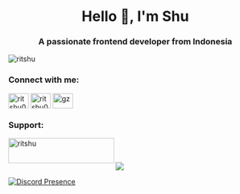 <h1 align="center">Hello 👋, I'm Shu</h1>
<h3 align="center">A passionate frontend developer from Indonesia</h3>

<p align="left"> <img src="https://komarev.com/ghpvc/?username=ritshu&label=Profile%20views&color=0e75b6&style=flat" alt="ritshu" /> </p>

<h3 align="left">Connect with me:</h3>
<p align="left">
<a href="https://fb.com/fdrhmn.sh" target="blank"><img align="center" src="https://raw.githubusercontent.com/rahuldkjain/github-profile-readme-generator/master/src/images/icons/Social/facebook.svg" alt="ritshu0228" height="30" width="40" /></a>
<a href="https://instagram.com/fdrhmn.sh" target="blank"><img align="center" src="https://raw.githubusercontent.com/rahuldkjain/github-profile-readme-generator/master/src/images/icons/Social/instagram.svg" alt="ritshu0228" height="30" width="40" /></a>
<a href="https://discord.gg/gz" target="blank"><img align="center" src="https://raw.githubusercontent.com/rahuldkjain/github-profile-readme-generator/master/src/images/icons/Social/discord.svg" alt="gz" height="30" width="40" /></a>
</p>

<h3 align="left">Support:</h3>
<p><a href="https://ko-fi.com/ritshu"> <img align="left" src="https://cdn.ko-fi.com/cdn/kofi3.png?v=3" height="50" width="210" alt="ritshu" /></a></p><br><br>

<a href="https://ko-fi.com/ritshu"><img src="https://user-images.githubusercontent.com/73097560/115834477-dbab4500-a447-11eb-908a-139a6edaec5c.gif"></a>

[![Discord Presence](https://lanyard-profile-readme.vercel.app/api/971417118694330428?animated=true&hideDiscrim=true&borderRadius=28px&idleMessage=Certified%20Hoshimachi%20Suisei's%20Simp)](https://discord.com/users/971417118694330428)
